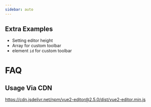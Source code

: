 ```yaml
---
sidebar: auto
---
```


## Extra Examples

- Setting editor height
- Array for custom toolbar
- element `id` for custom toolbar

# FAQ

## Usage Via CDN

https://cdn.jsdelivr.net/npm/vue2-editor@2.5.0/dist/vue2-editor.min.js
